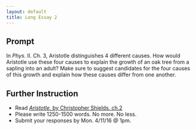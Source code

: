 ```yaml
---
layout: default
title: Long Essay 2
---
```



## Prompt 

In *Phys.* II. Ch. 3, Aristotle distinguishes 4 different causes. How would Aristotle use these four causes to explain the growth of an oak tree from a sapling into an adult? Make sure to suggest candidates for the four causes of this growth and explain how these causes differ from one another. 


## Further Instruction 

+ Read [*Aristotle*, by Christopher Shields, ch.2](Shields.pdf)
+ Please write 1250-1500 words. No more. No less. 
+ Submit your responses by Mon. 4/11/16 @ 1pm.